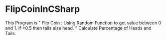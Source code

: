 # FlipCoinInCSharp
This Program is " Flip Coin : Using Random Function to get value between 0 and 1. if &lt;0.5 then tails else head. " Calculate Percentage of Heads and Tails.

